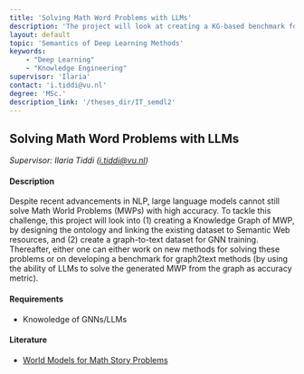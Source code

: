 ```yaml
---
title: 'Solving Math Word Problems with LLMs'
description: 'The project will look at creating a KG-based benchmark for solving Math World Problems.'
layout: default
topic: 'Semantics of Deep Learning Methods'
keywords:
    - "Deep Learning"
    - "Knowledge Engineering"
supervisor: 'Ilaria'
contact: 'i.tiddi@vu.nl'
degree: 'MSc.'
description_link: '/theses_dir/IT_semdl2'
---
```


## Solving Math Word Problems with LLMs
*Supervisor: Ilaria Tiddi (i.tiddi@vu.nl)*

#### Description
Despite recent advancements in NLP, large language models cannot still solve Math World Problems (MWPs) with high accuracy. To tackle this challenge,
this project will look into (1) creating a Knowledge Graph of MWP, by designing the ontology and linking the existing dataset to Semantic Web resources, 
and (2) create a graph-to-text dataset for GNN training. 
Thereafter, either one can either work on new methods for solving these problems or on developing a benchmark for graph2text 
methods (by using the ability of LLMs to solve the generated MWP from the graph as accuracy metric).

#### Requirements
- Knowoledge of GNNs/LLMs
 
#### Literature
- [World Models for Math Story Problems](https://arxiv.org/pdf/2306.04347.pdf)
